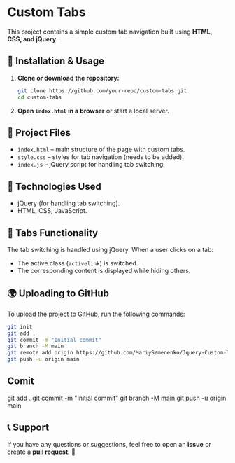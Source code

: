 # Custom Tabs

This project contains a simple custom tab navigation built using **HTML, CSS, and jQuery**.

## 🔧 Installation & Usage

1. **Clone or download the repository:**
   ```sh
   git clone https://github.com/your-repo/custom-tabs.git
   cd custom-tabs
   ```
2. **Open `index.html` in a browser** or start a local server.

## 📜 Project Files
- `index.html` – main structure of the page with custom tabs.
- `style.css` – styles for tab navigation (needs to be added).
- `index.js` – jQuery script for handling tab switching.

## 📌 Technologies Used
- jQuery (for handling tab switching).
- HTML, CSS, JavaScript.

## 🚀 Tabs Functionality
The tab switching is handled using jQuery. When a user clicks on a tab:
- The active class (`activelink`) is switched.
- The corresponding content is displayed while hiding others.

## 🌍 Uploading to GitHub
To upload the project to GitHub, run the following commands:

```sh
git init
git add .
git commit -m "Initial commit"
git branch -M main
git remote add origin https://github.com/MariySemenenko/Jquery-Custom-Tab.git
git push -u origin main
```

## Comit
git add .
git commit -m "Initial commit"
git branch -M main
git push -u origin main

## 📞 Support
If you have any questions or suggestions, feel free to open an **issue** or create a **pull request**. 🚀

